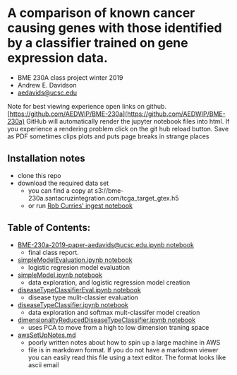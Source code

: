 # A comparison of known cancer causing genes with those identified by a classifier trained on gene expression data.

- BME 230A class project winter 2019
- Andrew E. Davidson
- [aedavids@ucsc.edu](mailto:aedavids@edu?subject=SimpleModel.ipynb)

Note for best viewing experience open links on github. [https://github.com/AEDWIP/BME-230a](https://github.com/AEDWIP/BME-230a)  GitHub will automatically render the jupyter notebook files into html. If you experience a rendering problem click on the git hub reload button. Save as PDF sometimes clips plots and puts page breaks in strange places

## Installation notes
- clone this repo
- download the required data set
  * you can find a copy at s3://bme-230a.santacruzintegration.com/tcga_target_gtex.h5
  * or run [Rob Curries' ingest notebook](https://github.com/rcurrie/tumornormal/blob/master/ingest.ipynb)

## Table of Contents:
* [BME-230a-2019-paper-aedavids@ucsc.edu.ipynb  notebook](./BME-230a-2019-paper-aedavids@ucsc.edu.ipynb)
  + final class report. 
* [simpleModelEvaluation.ipynb notebook](./simpleModelEvaluation.ipynb)
  + logistic regresion model evaluation
* [simpleModel.ipynb notebook](./simpleModel.ipynb)
  + data exploration, and logistic regression  model creation 
* [diseaseTypeClassifierEval.ipynb notebook](./diseaseTypeClassifierEval.ipynb)
  + disease type mulit-classier evaluation
* [diseaseTypeClassifier.ipynb notebook](./diseaseTypeClassifier.ipynb)
  + data exploration and softmax mult-classifer model creation
* [dimensionaltyReducedDiseaseTypeClassifier.ipynb notebook](./dimensionaltyReducedDiseaseTypeClassifier.ipynb)
  * uses PCA to move from a high to low dimension traning space
* [awsSetUpNotes.md](./awsSetUpNotes.md)
  + poorly written notes about how to spin up a large machine in AWS
  + file is in markdown format. If you do not have a markdown viewer you can easily read this file using a text editor. The format looks like ascii email
  
